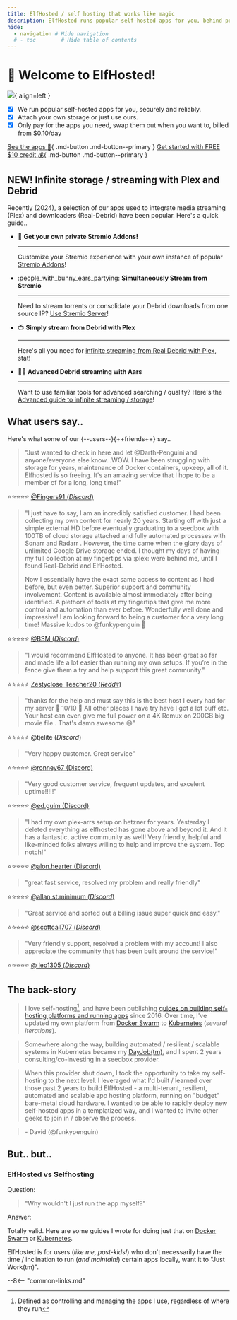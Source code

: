 ```yaml
---
title: ElfHosted / self hosting that works like magic
description: ElfHosted runs popular self-hosted apps for you, behind polished automation and SSO
hide:
  - navigation # Hide navigation
  # - toc        # Hide table of contents
---
```

# 👋 Welcome to ElfHosted!

![](/images/logo.png){ align=left }

* [x] We run popular self-hosted apps for you, securely and reliably.
* [x] Attach your own storage or just use ours.
* [x] Only pay for the apps you need, swap them out when you want to, billed from $0.10/day

[See the apps :gift:](/apps/){ .md-button .md-button--primary } [Get started with FREE $10 credit :moneybag:](https://store.elfhosted.com){ .md-button .md-button--primary }

## NEW! Infinite storage / streaming with Plex and Debrid

Recently (2024), a selection of our apps used to integrate media streaming (Plex) and downloaders (Real-Debrid) have been popular. Here's a quick guide..

<div class="grid cards" markdown>

- :gift_heart: **Get your own private Stremio Addons!** 

    ---

    Customize your Stremio experience with your own instance of popular [Stremio Addons](/stremio-addons)!

- :people_with_bunny_ears_partying: **Simultaneously Stream from Stremio** 

    ---

    Need to stream torrents or consolidate your Debrid downloads from one source IP? [Use Stremio Server](/guides/media/stream-from-real-debrid-with-stremio-from-with-multiple-ip-addresses-simultaneously/)!

- :tv: **Simply stream from Debrid with Plex**

    ---

     Here's all you need for [infinite streaming from Real Debrid with Plex](/guides/media/stream-from-real-debrid-with-plex/), stat!

- :scientist: **Advanced Debrid streaming with Aars** 

    ---

    Want to use familiar tools for advanced searching / quality? Here's the [Advanced guide to infinite streaming / storage](/guides/media/stream-from-real-debrid-with-plex-radarr-sonarr-prowlarr/)!
</div>

## What users say..

Here's what some of our {--users--}{++friends++} say..

> "Just wanted to check in here and let \@Darth-Penguini and anyone/everyone else know...WOW. I have been struggling with storage for years, maintenance of Docker containers, upkeep, all of it. Elfhosted is so freeing. It's an amazing service that I hope to be a member of for a long, long time!"  

:star::star::star::star::star: [\@Fingers91 (*Discord*)](https://discord.com/channels/396055506072109067/1118645576884572303/1233758587835383908)


> "I just have to say, I am an incredibly satisfied customer. I had been collecting my own content for nearly 20 years. Starting off with just a simple external HD before eventually graduating to a seedbox with 100TB of cloud storage attached and fully automated processes with Sonarr and Radarr . However, the time came when the glory days of unlimited Google Drive storage ended. I thought my days of having my full collection at my fingertips via :plex: were behind me, until I found Real-Debrid and ElfHosted. 
> 
> Now I essentially have the exact same access to content as I had before, but even better. Superior support and community involvement. Content is available almost immediately after being identified. A plethora of tools at my fingertips that give me more control and automation than ever before. Wonderfully well done and impressive! I am looking forward to being a customer for a very long time! Massive kudos to @funkypenguin 🤟 

:star::star::star::star::star: [\@BSM (*Discord*)](https://discord.com/channels/396055506072109067/1118645576884572303/1233057353390231655)

> "I would recommend ElfHosted to anyone. It has been great so far and made life a lot easier than running my own setups. If you’re in the fence give them a try and help support this great community." 

:star::star::star::star::star: [Zestyclose_Teacher20 (*Reddit*)](https://old.reddit.com/r/StremioAddons/comments/1b5wqdx/elfhosteds_elfdisclosure_report_for_feb_2024/ktayicr/)

> "thanks for the help and must say this is the best host I every had for my server 🙂 10/10 🙂 All other places I have try have I got a lot buff etc. Your host can even give me full power on a 4K Remux on 200GB big movie file . That's damn awesome 😄"

:star::star::star::star::star: \@tjelite (*Discord*)

> "Very happy customer. Great service"

:star::star::star::star::star: [\@ronney67 (Discord)](https://discord.com/channels/396055506072109067/1234856745696886784/1234932676822044703)

> "Very good customer service, frequent updates, and excelent uptime!!!!!"

:star::star::star::star::star: [@ed.guim (Discord)](https://discord.com/channels/396055506072109067/1234856745696886784/1234946556126433304)

> "I had my own plex-arrs setup on hetzner for years. Yesterday I deleted everything as elfhosted has gone above and beyond it. And it has a fantastic, active community as well! Very friendly, helpful and like-minded folks always willing to help and improve the system. Top notch!"

:star::star::star::star::star: [\@alon.hearter (Discord)](https://discord.com/channels/396055506072109067/1234856745696886784/1235106033144434749)

> "great fast service, resolved my problem and really friendly"

:star::star::star::star::star: [\@allan.st.minimum (*Discord*)](https://discord.com/channels/396055506072109067/1234856745696886784/1235401078456193094)

> "Great service and sorted out a billing issue super quick and easy."

:star::star::star::star::star: [\@scottcall707 (*Discord*)](https://discord.com/channels/396055506072109067/1234856745696886784/1236078421428142185)

> "Very friendly support, resolved a problem with my account! I also appreciate the community that has been built around the service!"

:star::star::star::star::star: [\@ leo1305 (*Discord*)](https://discord.com/channels/396055506072109067/1234856745696886784/1236631075665612910)

## The back-story

> I love self-hosting[^1], and have been publishing [guides on building self-hosting platforms and running apps](https://geek-cookbook.funkypenguin.co.nz) since 2016. Over time, I've updated my own platform from [Docker Swarm](https://geek-cookbook.funkypenguin.co.nz/docker-swarm/) to [Kubernetes](https://geek-cookbook.funkypenguin.co.nz/kubernetes/) (*several iterations*).

> Somewhere along the way, building automated / resilient / scalable systems in Kubernetes became my [DayJob(tm)](https://www.funkypenguin.co.nz/work-with-me), and I spent 2 years consulting/co-investing in a seedbox provider. 

> When this provider shut down, I took the opportunity to take my self-hosting to the next level. I leveraged what I'd built / learned over those past 2 years to build ElfHosted - a multi-tenant, resilient, automated and scalable app hosting platform, running on "budget" bare-metal cloud hardware. I wanted to be able to rapidly deploy new self-hosted apps in a templatized way, and I wanted to invite other geeks to join in / observe the process.

> \- David (@funkypenguin)

## But.. but..

### ElfHosted vs Selfhosting

Question:
> "Why wouldn't I just run the app myself?"

Answer:

Totally valid. Here are some guides I wrote for doing just that on [Docker Swarm](https://geek-cookbook.funkypenguin.co.nz/docker-swarm/) or [Kubernetes](https://geek-cookbook.funkypenguin.co.nz/kubernetes/).

ElfHosted is for users (*like me, post-kids!*) who don't necessarily have the time / inclination to run (*and maintain!*) certain apps locally, want it to "Just Work(tm)".

[^1]: Defined as controlling and managing the apps I use, regardless of where they run

--8<-- "common-links.md"
